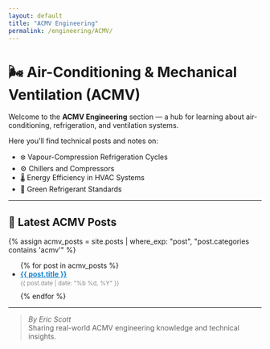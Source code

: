 ```yaml
---
layout: default
title: "ACMV Engineering"
permalink: /engineering/ACMV/
---
```


# 🌬️ Air-Conditioning & Mechanical Ventilation (ACMV)

Welcome to the **ACMV Engineering** section — a hub for learning about air-conditioning, refrigeration, and ventilation systems.

Here you'll find technical posts and notes on:
- ❄️ Vapour-Compression Refrigeration Cycles  
- ⚙️ Chillers and Compressors  
- 🌡️ Energy Efficiency in HVAC Systems  
- 🌿 Green Refrigerant Standards  

---

## 🧾 Latest ACMV Posts
{% assign acmv_posts = site.posts | where_exp: "post", "post.categories contains 'acmv'" %}
<ul>
  {% for post in acmv_posts %}
  <li style="margin-bottom:10px;">
    <a href="{{ post.url | relative_url }}" style="font-weight:600; color:#007acc;">
      {{ post.title }}
    </a><br>
    <small style="color:#888;">{{ post.date | date: "%b %d, %Y" }}</small>
  </li>
  {% endfor %}
</ul>

---

> *By Eric Scott*  
> Sharing real-world ACMV engineering knowledge and technical insights.
